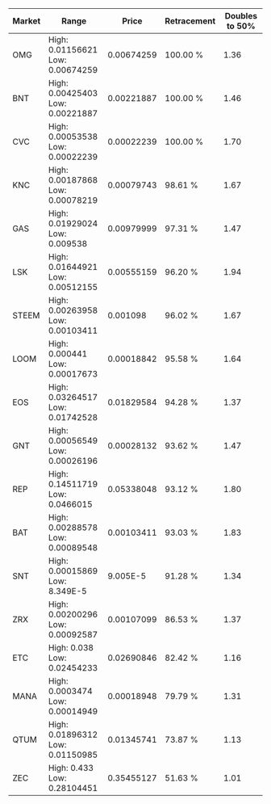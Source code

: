 | Market | Range | Price| Retracement | Doubles to 50% |
| --- | --- | --- | --- | --- |
| OMG | High: 0.01156621<br />Low: 0.00674259 | 0.00674259 | 100.00 % | 1.36 |
| BNT | High: 0.00425403<br />Low: 0.00221887 | 0.00221887 | 100.00 % | 1.46 |
| CVC | High: 0.00053538<br />Low: 0.00022239 | 0.00022239 | 100.00 % | 1.70 |
| KNC | High: 0.00187868<br />Low: 0.00078219 | 0.00079743 | 98.61 % | 1.67 |
| GAS | High: 0.01929024<br />Low: 0.009538 | 0.00979999 | 97.31 % | 1.47 |
| LSK | High: 0.01644921<br />Low: 0.00512155 | 0.00555159 | 96.20 % | 1.94 |
| STEEM | High: 0.00263958<br />Low: 0.00103411 | 0.001098 | 96.02 % | 1.67 |
| LOOM | High: 0.000441<br />Low: 0.00017673 | 0.00018842 | 95.58 % | 1.64 |
| EOS | High: 0.03264517<br />Low: 0.01742528 | 0.01829584 | 94.28 % | 1.37 |
| GNT | High: 0.00056549<br />Low: 0.00026196 | 0.00028132 | 93.62 % | 1.47 |
| REP | High: 0.14511719<br />Low: 0.0466015 | 0.05338048 | 93.12 % | 1.80 |
| BAT | High: 0.00288578<br />Low: 0.00089548 | 0.00103411 | 93.03 % | 1.83 |
| SNT | High: 0.00015869<br />Low: 8.349E-5 | 9.005E-5 | 91.28 % | 1.34 |
| ZRX | High: 0.00200296<br />Low: 0.00092587 | 0.00107099 | 86.53 % | 1.37 |
| ETC | High: 0.038<br />Low: 0.02454233 | 0.02690846 | 82.42 % | 1.16 |
| MANA | High: 0.0003474<br />Low: 0.00014949 | 0.00018948 | 79.79 % | 1.31 |
| QTUM | High: 0.01896312<br />Low: 0.01150985 | 0.01345741 | 73.87 % | 1.13 |
| ZEC | High: 0.433<br />Low: 0.28104451 | 0.35455127 | 51.63 % | 1.01 |
